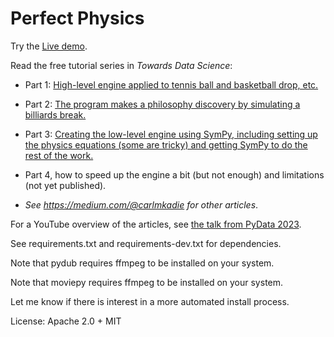 Perfect Physics
================

Try the [Live demo](https://carlkcarlk.github.io/perfect-physics/pyscript/).

Read the free tutorial series in *Towards Data Science*:

- Part 1: [High-level engine applied to tennis ball and basketball drop, etc.](https://towardsdatascience.com/perfect-infinite-precision-game-physics-in-python-part-2-360cc445a197)
- Part 2: [The program makes a philosophy discovery by simulating a billiards break.](https://towardsdatascience.com/perfect-infinite-precision-game-physics-in-python-part-2-360cc445a197)
- Part 3: [Creating the low-level engine using SymPy, including setting up the physics equations (some are tricky) and getting SymPy to do the rest of the work.](https://medium.com/towards-data-science/perfect-infinite-precision-game-physics-in-python-part-3-9ea9043e3969)
- Part 4, how to speed up the engine a bit (but not enough) and limitations (not yet published).

- *See <https://medium.com/@carlmkadie> for other articles*.

For a YouTube overview of the articles, see [the talk from PyData 2023](https://youtu.be/52n2qKgwW_Q).

See requirements.txt and requirements-dev.txt for dependencies.

Note that pydub requires ffmpeg to be installed on your system.

Note that moviepy requires ffmpeg to be installed on your system.

Let me know if there is interest in a more automated install process.

 License: Apache 2.0 + MIT
